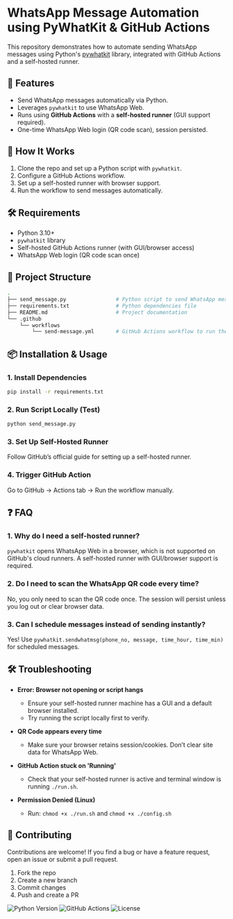 # WhatsApp Message Automation using PyWhatKit & GitHub Actions

This repository demonstrates how to automate sending WhatsApp messages using Python's [pywhatkit](https://github.com/Ankit404butfound/PyWhatKit) library, integrated with GitHub Actions and a self-hosted runner.

## 📌 Features
- Send WhatsApp messages automatically via Python.
- Leverages `pywhatkit` to use WhatsApp Web.
- Runs using **GitHub Actions** with a **self-hosted runner** (GUI support required).
- One-time WhatsApp Web login (QR code scan), session persisted.

## 🚀 How It Works
1. Clone the repo and set up a Python script with `pywhatkit`.
2. Configure a GitHub Actions workflow.
3. Set up a self-hosted runner with browser support.
4. Run the workflow to send messages automatically.

## 🛠️ Requirements
- Python 3.10+
- `pywhatkit` library
- Self-hosted GitHub Actions runner (with GUI/browser access)
- WhatsApp Web login (QR code scan once)

## 📂 Project Structure
```bash
.
├── send_message.py                # Python script to send WhatsApp message via pywhatkit
├── requirements.txt               # Python dependencies file
├── README.md                      # Project documentation
└── .github
    └── workflows
        └── send-message.yml       # GitHub Actions workflow to run the message script
```

## 📦 Installation & Usage

### 1. Install Dependencies

```bash
pip install -r requirements.txt
```

### 2. Run Script Locally (Test)

```bash
python send_message.py
```

### 3. Set Up Self-Hosted Runner
Follow GitHub’s official guide for setting up a self-hosted runner.

### 4. Trigger GitHub Action
Go to GitHub → Actions tab → Run the workflow manually.

## ❓ FAQ

### 1. Why do I need a self-hosted runner?
`pywhatkit` opens WhatsApp Web in a browser, which is not supported on GitHub's cloud runners. A self-hosted runner with GUI/browser support is required.

### 2. Do I need to scan the WhatsApp QR code every time?
No, you only need to scan the QR code once. The session will persist unless you log out or clear browser data.

### 3. Can I schedule messages instead of sending instantly?
Yes! Use `pywhatkit.sendwhatmsg(phone_no, message, time_hour, time_min)` for scheduled messages.

## 🛠️ Troubleshooting

- **Error: Browser not opening or script hangs**
  - Ensure your self-hosted runner machine has a GUI and a default browser installed.
  - Try running the script locally first to verify.

- **QR Code appears every time**
  - Make sure your browser retains session/cookies. Don’t clear site data for WhatsApp Web.

- **GitHub Action stuck on 'Running'**
  - Check that your self-hosted runner is active and terminal window is running `./run.sh`.

- **Permission Denied (Linux)**
  - Run: `chmod +x ./run.sh` and `chmod +x ./config.sh`

## 🤝 Contributing

Contributions are welcome! If you find a bug or have a feature request, open an issue or submit a pull request.

1. Fork the repo
2. Create a new branch
3. Commit changes
4. Push and create a PR

![Python Version](https://img.shields.io/badge/python-3.10%2B-blue)
![GitHub Actions](https://github.com/klakshman318/pywhatkit-whatsapp-integration/actions/workflows/send-message.yml/badge.svg)
![License](https://img.shields.io/badge/license-MIT-green)
